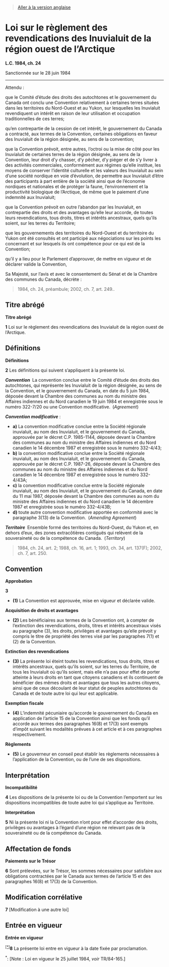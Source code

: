 > [Aller à la version anglaise](/en/Acts/Statutes%20of%20Canada/1984/c.%2024.md)

# Loi sur le règlement des revendications des Inuvialuit de la région ouest de l’Arctique

**L.C. 1984, ch. 24**


Sanctionnée sur le 28 juin 1984

----------



Attendu :

que le Comité d’étude des droits des autochtones et le gouvernement du Canada ont conclu une Convention relativement à certaines terres situées dans les territoires du Nord-Ouest et au Yukon, sur lesquelles les Inuvialuit revendiquent un intérêt en raison de leur utilisation et occupation traditionnelles de ces terres;

qu’en contrepartie de la cession de cet intérêt, le gouvernement du Canada a contracté, aux termes de la Convention, certaines obligations en faveur des Inuvialuit de la région désignée, au sens de la convention;

que la Convention prévoit, entre autres, l’octroi ou la mise de côté pour les Inuvialuit de certaines terres de la région désignée, au sens de la Convention, leur droit d’y chasser, d’y pêcher, d’y piéger et de s’y livrer à des activités commerciales, conformément aux régimes qu’elle institue, les moyens de conserver l’identité culturelle et les valeurs des Inuvialuit au sein d’une société nordique en voie d’évolution, de permettre aux Inuvialuit d’être des participants à part entière de la société ainsi que de l’économie nordiques et nationales et de protéger la faune, l’environnement et la productivité biologique de l’Arctique, de même que le paiement d’une indemnité aux Inuvialuit;

que la Convention prévoit en outre l’abandon par les Inuvialuit, en contrepartie des droits et des avantages qu’elle leur accorde, de toutes leurs revendications, tous droits, titres et intérêts ancestraux, quels qu’ils soient, sur les terres du Territoire;

que les gouvernements des territoires du Nord-Ouest et du territoire du Yukon ont été consultés et ont participé aux négociations sur les points les concernant et sur lesquels ils ont compétence pour ce qui est de la Convention;

qu’il y a lieu pour le Parlement d’approuver, de mettre en vigueur et de déclarer valide la Convention,



Sa Majesté, sur l’avis et avec le consentement du Sénat et de la Chambre des communes du Canada, décrète :


> 1984, ch. 24, préambule; 2002, ch. 7, art. 249..





## Titre abrégé



**Titre abrégé**

**1** Loi sur le règlement des revendications des Inuvialuit de la région ouest de l’Arctique.




## Définitions



**Définitions**

**2** Les définitions qui suivent s’appliquent à la présente loi.

***Convention*** La convention conclue entre le Comité d’étude des droits des autochtones, qui représente les Inuvialuit de la région désignée, au sens de la Convention, et le gouvernement du Canada, en date du 5 juin 1984, déposée devant la Chambre des communes au nom du ministre des Affaires indiennes et du Nord canadien le 19 juin 1984 et enregistrée sous le numéro 322-7/20 ou une Convention modificative. (*Agreement*)

***Convention modificative*** :
- **a)** La convention modificative conclue entre la Société régionale inuvialuit, au nom des Inuvialuit, et le gouvernement du Canada, approuvée par le décret C.P. 1985-1144, déposée devant la Chambre des communes au nom du ministre des Affaires indiennes et du Nord canadien le 14 décembre 1987 et enregistrée sous le numéro 332-4/43;
- **b)** la convention modificative conclue entre la Société régionale inuvialuit, au nom des Inuvialuit, et le gouvernement du Canada, approuvée par le décret C.P. 1987-26, déposée devant la Chambre des communes au nom du ministre des Affaires indiennes et du Nord canadien le 14 décembre 1987 et enregistrée sous le numéro 332-4/43A;
- **c)** la convention modificative conclue entre la Société régionale inuvialuit, au nom des Inuvialuit, et le gouvernement du Canada, en date du 11 mai 1987, déposée devant la Chambre des communes au nom du ministre des Affaires indiennes et du Nord canadien le 14 décembre 1987 et enregistrée sous le numéro 332-4/43B;
- **d)** toute autre convention modificative apportée en conformité avec le paragraphe 3(13) de la Convention. (*Amending Agreement*)

***Territoire*** Ensemble formé des territoires du Nord-Ouest, du Yukon et, en dehors d’eux, des zones extracôtières contiguës qui relèvent de la souveraineté ou de la compétence du Canada. (*Territory*)
> 1984, ch. 24, art. 2; 1988, ch. 16, art. 1; 1993, ch. 34, art. 137(F); 2002, ch. 7, art. 250.





## Convention



**Approbation**

**3** 

- **(1)** La Convention est approuvée, mise en vigueur et déclarée valide.

**Acquisition de droits et avantages**

- **(2)** Les bénéficiaires aux termes de la Convention ont, à compter de l’extinction des revendications, droits, titres et intérêts ancestraux visés au paragraphe (3), les droits, privilèges et avantages qu’elle prévoit y compris le titre de propriété des terres visé par les paragraphes 7(1) et (2) de la Convention.

**Extinction des revendications**

- **(3)** La présente loi éteint toutes les revendications, tous droits, titres et intérêts ancestraux, quels qu’ils soient, sur les terres du Territoire, de tous les Inuvialuit où qu’ils soient, mais elle n’a pas pour effet de porter atteinte à leurs droits en tant que citoyens canadiens et ils continuent de bénéficier des mêmes droits et avantages que tous les autres citoyens, ainsi que de ceux découlant de leur statut de peuples autochtones du Canada et de toute autre loi qui leur est applicable.

**Exemption fiscale**

- **(4)** L’indemnité pécuniaire qu’accorde le gouvernement du Canada en application de l’article 15 de la Convention ainsi que les fonds qu’il accorde aux termes des paragraphes 16(8) et 17(3) sont exempts d’impôt suivant les modalités prévues à cet article et à ces paragraphes respectivement.

**Règlements**

- **(5)** Le gouverneur en conseil peut établir les règlements nécessaires à l’application de la Convention, ou de l’une de ses dispositions.




## Interprétation



**Incompatibilité**

**4** Les dispositions de la présente loi ou de la Convention l’emportent sur les dispositions incompatibles de toute autre loi qui s’applique au Territoire.




**Interprétation**

**5** Ni la présente loi ni la Convention n’ont pour effet d’accorder des droits, privilèges ou avantages à l’égard d’une région ne relevant pas de la souveraineté ou de la compétence du Canada.




## Affectation de fonds



**Paiements sur le Trésor**

**6** Sont prélevées, sur le Trésor, les sommes nécessaires pour satisfaire aux obligations contractées par le Canada aux termes de l’article 15 et des paragraphes 16(8) et 17(3) de la Convention.




## Modification corrélative


**7** [Modification à une autre loi]




## Entrée en vigueur



**Entrée en vigueur**

<sup><a href='#W-6.7_fr_1'>[*]</a></sup>**8** La présente loi entre en vigueur à la date fixée par proclamation.

<a name='W-6.7_fr_1'><sup>*</sup></a>: [Note : Loi en vigueur le 25 juillet 1984, *voir* TR/84-165.]<br />


